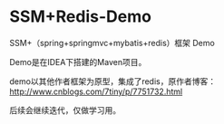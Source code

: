 # SSM+Redis-Demo
SSM+（spring+springmvc+mybatis+redis）框架 Demo

Demo是在IDEA下搭建的Maven项目。

demo以其他作者框架为原型，集成了redis，原作者博客：
http://www.cnblogs.com/7tiny/p/7751732.html

后续会继续迭代，仅做学习用。

